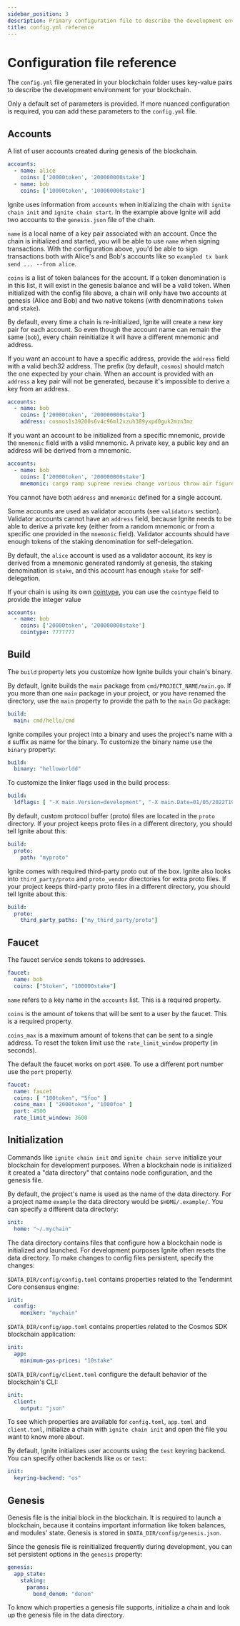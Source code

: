 ```yaml
---
sidebar_position: 3
description: Primary configuration file to describe the development environment for your blockchain.
title: config.yml reference
---
```


# Configuration file reference

The `config.yml` file generated in your blockchain folder uses key-value pairs to describe the development environment for your blockchain.

Only a default set of parameters is provided. If more nuanced configuration is required, you can add these parameters to the `config.yml` file.

## Accounts

A list of user accounts created during genesis of the blockchain.

```yml
accounts:
  - name: alice
    coins: ['20000token', '200000000stake']
  - name: bob
    coins: ['10000token', '100000000stake']
```

Ignite uses information from `accounts` when initializing the chain with `ignite chain init` and `ignite chain start`. In the example above Ignite will add two accounts to the `genesis.json` file of the chain.

`name` is a local name of a key pair associated with an account. Once the chain is initialized and started, you will be able to use `name` when signing transactions. With the configuration above, you'd be able to sign transactions both with Alice's and Bob's accounts like so `exampled tx bank send ... --from alice`.

`coins` is a list of token balances for the account. If a token denomination is in this list, it will exist in the genesis balance and will be a valid token. When initialized with the config file above, a chain will only have two accounts at genesis (Alice and Bob) and two native tokens (with denominations `token` and `stake`).

By default, every time a chain is re-initialized, Ignite will create a new key pair for each account. So even though the account name can remain the same (`bob`), every chain reinitialize it will have a different mnemonic and address.

If you want an account to have a specific address, provide the `address` field with a valid bech32 address. The prefix (by default, `cosmos`) should match the one expected by your chain. When an account is provided with an `address` a key pair will not be generated, because it's impossible to derive a key from an address.

```yml
accounts:
  - name: bob
    coins: ['20000token', '200000000stake']
    address: cosmos1s39200s6v4c96ml2xzuh389yxpd0guk2mzn3mz
```

If you want an account to be initialized from a specific mnemonic, provide the `mnemonic` field with a valid mnemonic. A private key, a public key and an address will be derived from a mnemonic.

```yml
accounts:
  - name: bob
    coins: ['20000token', '200000000stake']
    mnemonic: cargo ramp supreme review change various throw air figure humble soft steel slam pole betray inhale already dentist enough away office apple sample glue
```

You cannot have both `address` and `mnemonic` defined for a single account.

Some accounts are used as validator accounts (see `validators` section). Validator accounts cannot have an `address` field, because Ignite needs to be able to derive a private key (either from a random mnemonic or from a specific one provided in the `mnemonic` field). Validator accounts should have enough tokens of the staking denomination for self-delegation.

By default, the `alice` account is used as a validator account, its key is derived from a mnemonic generated randomly at genesis, the staking denomination is `stake`, and this account has enough `stake` for self-delegation.

If your chain is using its own [cointype](https://github.com/satoshilabs/slips/blob/master/slip-0044.md), you can use the `cointype` field to provide the integer value

```yml
accounts:
  - name: bob
    coins: ['20000token', '200000000stake']
    cointype: 7777777
```

## Build

The `build` property lets you customize how Ignite builds your chain's binary.

By default, Ignite builds the `main` package from `cmd/PROJECT_NAME/main.go`. If you more than one `main` package in your project, or you have renamed the directory, use the `main` property to provide the path to the `main` Go package:

```yml
build:
  main: cmd/hello/cmd
```

Ignite compiles your project into a binary and uses the project's name with a `d` suffix as name for the binary. To customize the binary name use the `binary` property:

```yml
build:
  binary: "helloworldd"
```

To customize the linker flags used in the build process:

```yml
build:
  ldflags: [ "-X main.Version=development", "-X main.Date=01/05/2022T19:54" ]
```

By default, custom protocol buffer (proto) files are located in the `proto` directory. If your project keeps proto files in a different directory, you should tell Ignite about this:

```yml
build:
  proto:
    path: "myproto"
```

Ignite comes with required third-party proto out of the box. Ignite also looks into `third_party/proto` and `proto_vendor` directories for extra proto files. If your project keeps third-party proto files in a different directory, you should tell Ignite about this:

```yml
build:
  proto:
    third_party_paths: ["my_third_party/proto"]
```

## Faucet

The faucet service sends tokens to addresses.

```yml
faucet:
  name: bob
  coins: ["5token", "100000stake"]
```

`name` refers to a key name in the `accounts` list. This is a required property.

`coins` is the amount of tokens that will be sent to a user by the faucet. This is a required property.

`coins_max` is a maximum amount of tokens that can be sent to a single address. To reset the token limit use the `rate_limit_window` property (in seconds).

The default the faucet works on port `4500`. To use a different port number use the `port` property.

```yml
faucet:
  name: faucet
  coins: [ "100token", "5foo" ]
  coins_max: [ "2000token", "1000foo" ]
  port: 4500
  rate_limit_window: 3600
```

## Initialization

Commands like `ignite chain init` and `ignite chain serve` initialize your blockchain for development purposes. When a blockchain node is initialized it created a "data directory" that contains node configuration, and the genesis file.

By default, the project's name is used as the name of the data directory. For a project name `example` the data directory would be `$HOME/.example/`. You can specify a different data directory:

```yml
init:
  home: "~/.mychain"
```

The data directory contains files that configure how a blockchain node is initialized and launched. For development purposes Ignite often resets the data directory. To make changes to config files persistent, specify the changes:

`$DATA_DIR/config/config.toml` contains properties related to the Tendermint Core consensus engine:

```yml
init:
  config:
    moniker: "mychain"
```

`$DATA_DIR/config/app.toml` contains properties related to the Cosmos SDK blockchain application:


```yml
init:
  app:
    minimum-gas-prices: "10stake"
```

`$DATA_DIR/config/client.toml` configure the default behavior of the blockchain's CLI:

```yml
init:
  client:
    output: "json"
```

To see which properties are available for `config.toml`, `app.toml` and `client.toml`, initialize a chain with `ignite chain init` and open the file you want to know more about.

By default, Ignite initializes user accounts using the `test` keyring backend. You can specify other backends like `os` or `test`:

```yml
init:
  keyring-backend: "os"
```

## Genesis

Genesis file is the initial block in the blockchain. It is required to launch a blockchain, because it contains important information like token balances, and modules' state. Genesis is stored in `$DATA_DIR/config/genesis.json`.

Since the genesis file is reinitialized frequently during development, you can set persistent options in the `genesis` property:

```yml
genesis:
  app_state:
    staking:
      params:
        bond_denom: "denom"
```

To know which properties a genesis file supports, initialize a chain and look up the genesis file in the data directory.
